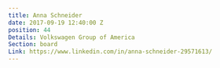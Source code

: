 ```yaml
---
title: Anna Schneider
date: 2017-09-19 12:40:00 Z
position: 44
Details: Volkswagen Group of America
Section: board
Link: https://www.linkedin.com/in/anna-schneider-29571613/
---
```


